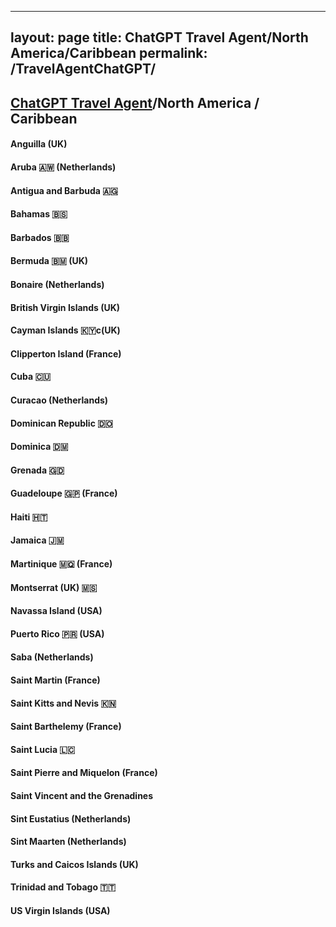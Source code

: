 
---
layout: page
title: ChatGPT Travel Agent/North America/Caribbean 
permalink: /TravelAgentChatGPT/
---
## [ChatGPT Travel Agent](https://chat.openai.com/)/North America / Caribbean 
#### Anguilla (UK)
#### Aruba 🇦🇼 (Netherlands)
#### Antigua and Barbuda 🇦🇬 
#### Bahamas 🇧🇸 
#### Barbados 🇧🇧 
#### Bermuda 🇧🇲 (UK)
#### Bonaire (Netherlands)
#### British Virgin Islands (UK)
#### Cayman Islands 🇰🇾c(UK)
#### Clipperton Island (France)
#### Cuba 🇨🇺 
#### Curacao (Netherlands)
#### Dominican Republic 🇩🇴 
#### Dominica 🇩🇲 
#### Grenada 🇬🇩 
#### Guadeloupe 🇬🇵 (France)
#### Haiti 🇭🇹 
#### Jamaica 🇯🇲 
#### Martinique 🇲🇶 (France)
#### Montserrat (UK) 🇲🇸
#### Navassa Island (USA)
#### Puerto Rico 🇵🇷 (USA)
#### Saba (Netherlands)
#### Saint Martin (France)
#### Saint Kitts and Nevis 🇰🇳 
#### Saint Barthelemy (France)
#### Saint Lucia 🇱🇨 
#### Saint Pierre and Miquelon (France)
#### Saint Vincent and the Grenadines
#### Sint Eustatius (Netherlands)
#### Sint Maarten (Netherlands)
#### Turks and Caicos Islands (UK)
#### Trinidad and Tobago 🇹🇹 
#### US Virgin Islands (USA)
